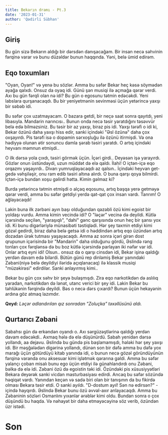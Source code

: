 ```yaml
---
title: Bekarın dramı - Pt.3
date: '2023-01-31'
author: 'Qədirli Sübhan'
---
```


## Giriş

Bu gün sizə Bekarın aldığı bir dərsdən danışacağam. Bir insan necə səhvinin fərqinə varar və bunu düzəldər bunun haqqında. Yəni, belə ümid edirəm.

## Eqo toxumları

"Oyan, Oyan!" və yenə bu sözlər. Amma bu səfər Bekar heç kəsə söymədən ayağa qalxdı. Onsuz da oyaq idi. Günü şən musiqi ilə açmağa qərar verdi. Axı bu gün fərqli olan nə idi? Bu gün o egosunu tətmin edəcəkdi. Yeni labslara qurşanacaqdı. Bu bir yeniyetmənin sevinməsi üçün yetərincə yaxşı bir səbəb idi.

Bu səfər çox uzatmayacam. O bazara getdi, bir neçə saat sonra qayıtdı, yeni libasıyla. Mandarin narıncısı.. Bunun onda necə təsir yaratdığını təsəvvür belə edə bilməzsiniz. Bu təsir bir az yaxşı, biraz pis idi. Yaxşı tərəfi o idi ki, Bekar özünü daha yaxşı hiss edir, sanki içindəki "Əsl özünə" daha çox oxşayırdı. Pis tərəfi isə o dopamin sərxoşluğu ilə özünü itirmişdi. Və ona hədiyyə olunan ətir sonuncu damla şərab təsiri yaratdı. O artıq içindəki heyvanı məmnun etmişdi..

O ilk dərsə yola çıxdı, təsiri görmək üçün. İçəri girdi.. Deyəsən işə yarayırdı. Gözlər onun üstündəydi, uzun müddət də elə qaldı. İlahi! O içtən-içə eqo orqazmı yaşayırdı.. Divarı yumruqlayacaqdı az qalsın.. İçindəki heyvan get-gedə vəhşiləşir, onu ram edib təsiri altına alırdı. O buna qarşı qoya bilmirdi. İçtən-içə bundan xoşu gəlirdi hətta. Kimin gəlməz ki?

Burda yetərincə tətmin etmişdi o alçaq eqosunu, artıq başqa yerə getməyə qərar verdi, amma bu səfər getdiyi yerdə qat-qat çox insan vardı. Tanrım! O ağlayacaqdı!

Lakin buna ilk zərbəni ayın başı olduğundan qəzəbli özü kimi egoist bir yoldaşı vurdu. Amma kimin vecində idi? O "ləçər" vecinə də deyildi. Kütlə içərsində seçilən, "yaraşıqlı", "dahi" gənc qarşısında onun heç bir şansı yox idi. Ki bunu digərləriylə münasibəti təstiqlədi. Hər şey təxmin etdiyi kimi gözəl gedirdi, biraz daha belə getsə idi o həddindən artıq eqo üzündən artıq dozadan ürək tutması yaşayacaqdı. Amma az sonra içəri girən dost qrupunun içərisində bir "Mandarin" daha olduğunu gördü, Əslində rəng tonları çox fərqlənsə də bu boz kütlə içərsində parlayan iki nəfər var idi. Onlar artıq eyni idi! Olsun.. onsuz da o qarşı cinsdən idi, Bekar işinə qaldığı yerdən davam edə bilərdi. Bütün günü rep dinləmiş Bekar yanındaki Zəbani(niyə belə deyildiyi iləridə açıqlanacaq) ilə klassik musiqi "müzəkirəsi" edirdilər. Sanki anlayırmış kimi..

Bekar bu gün çox səhv bir şeyə bulaşmışdı. Zira eqo narkotikdən də aslılıq yaradan, narkotikdən də lənət, utanc verici bir şey idi. Lakin Bekar bu təhlükənin fərqində deyildi. Bəs o necə dərs çıxardı? Bunun üçün hekayənin ardına göz atmaq lazımdır.

**Qeyd:** _Ləçər adlandırılan qız sonradan "Zoluçka" təxəllüsünü aldı._

## Qurtarıcı Zəbani

Sabahsı gün də erkəndən oyandı o. Axı sərgüzəştlərinə qaldığı yerdən davam edəcəkdi.. Axmaq hələ də elə düşünürdü. Sabah yenidən dərsə yollandı, aa dejavu. Əslində bu gündə pis başlamamışdı, hələki hər şey yaxşı idi. Bir məşğələdən digərinə yollandı, dünən son bir dəfə amma bu dəfə yox marağı üçün götürdüyü kitab yanında idi, o bunun necə gözəl göründüyünün fərqinə varanda onu aksesuar kimi işlətmək qərarına gəldi. Amma bu səfər yalançı çoban misalı bunu ego üçün etdiyi ilə günahlandırdı onu Zəbani, bəlkə də elə idi. Zəbani özü də egoistin təki idi. Özündəki pis xüsusiyyətləri Bekara deyərək sanki vicdan masturbasiyası edirdi. Ancaq bu səfər sözündə həqiqət vardı. Yanından keçən və sadə biri olan bir tanışının da bu fikirdə olması Bekara təsir etdi. O sanki ayıldı. "D-dostum ayıl! Sən nə edirsən?" - içində hayqırdı. Əslində Bekar bunu özü əvvəl-axır anlayacaqdı. Amma bu Zəbaninin sözləri Osmanlını yıxanlar ərəblər kimi oldu. Bundan sonra o çox düşündü bu haqda. Və nəhayət bir daha etməyəcəyinə söz verib, özündən üzr istədi.

# Son

